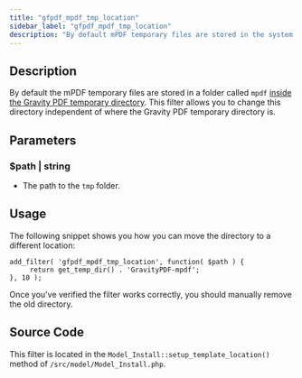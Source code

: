 ```yaml
---
title: "gfpdf_mpdf_tmp_location"
sidebar_label: "gfpdf_mpdf_tmp_location"
description: "By default mPDF temporary files are stored in the system temporary directory. Change the path with this filter."
---
```


## Description 

By default the mPDF temporary files are stored in a folder called `mpdf` [inside the Gravity PDF temporary directory](gfpdf_tmp_location.md). This filter allows you to change this directory independent of where the Gravity PDF temporary directory is.

## Parameters 

### $path | string
*  The path to the `tmp` folder.

## Usage 

The following snippet shows you how you can move the directory to a different location:

```
add_filter( 'gfpdf_mpdf_tmp_location', function( $path ) {
     return get_temp_dir() . 'GravityPDF-mpdf';
}, 10 );

```

Once you've verified the filter works correctly, you should manually remove the old directory.

## Source Code 

This filter is located in the `Model_Install::setup_template_location()` method of `/src/model/Model_Install.php`.
